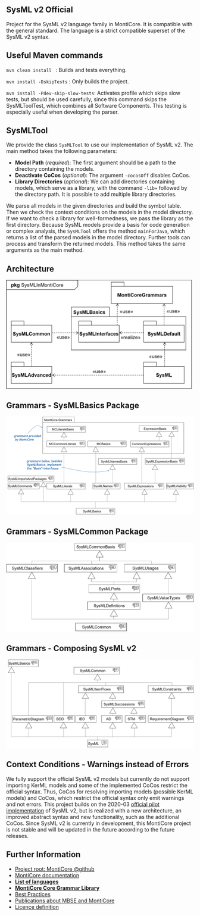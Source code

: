 <!-- (c) https://github.com/MontiCore/monticore -->
## SysML v2 Official

Project for the SysML v2 language family in MontiCore. It is compatible with the general standard.
The language is a strict compatible superset of the SysML v2 syntax. 


## Useful Maven commands

``mvn clean install `` : Builds and tests everything.

``mvn install -DskipTests`` : Only builds the project.

``mvn install -Pdev-skip-slow-tests``:  Activates profile which skips slow tests, but should be used carefully, since
 this command skips the SysMLToolTest, which combines all Software Components. 
 This testing is especially useful when developing the parser.


 ## SysMLTool
 
 We provide the class `SysMLTool` to use our implementation of SysML v2. The main method takes the following parameters:
 - **Model Path** (_required_): The first argument should be a path to the directory containing the models.
 - **Deactivate CoCos** (_optional_): The argument `-cocosOff` disables CoCos.
 - **Library Directories** (_optional_): We can add directories containing models, which serve as a library, with the command `-lib=` followed by the directory path. It is possible to add multiple library directories.
  
 We parse all models in the given directories and build the symbol table. 
 Then we check the context conditions on the models in the model directory. 
 If we want to check a library for well-formedness, we pass the library as the first directory.
  Because SysML models provide a basis for code generation or complex analysis, the `SysMLTool` offers the method
   `mainForJava`, which returns a list of the parsed models in the model directory. 
   Further tools can process and transform the returned models. This method takes the same arguments as the main method.
   
 ## Architecture 
 ![Package Structure](architecturedoc/ArcPackageStructure.png)
 
 ## Grammars - SysMLBasics Package
 ![SysMLCommon](architecturedoc/basicsDefault.png)
   
 ## Grammars - SysMLCommon Package
 ![SysMLCommon](architecturedoc/common.png)
 
 ## Grammars - Composing SysML v2
 ![SysMLLangage](architecturedoc/SysMLAndAdvanced.png) 
 
 ## Context Conditions - Warnings instead of Errors
 We fully support the official SysML  v2 models but currently do not support importing KerML models and some of the
  implemented CoCos restrict the official syntax. 
 Thus, CoCos for resolving importing models (possible KerML models) and CoCos, which restrict the official syntax 
  only emit warnings and not errors. 
 This project builds on the 2020-03 
  [official pilot implementation](http://openmbee.org/sysml-v2-release/2020-03)
  of SysML v2, but is realized with a new architecture,
  an improved abstract syntax and new functionality, such as the additional CoCos. 
  Since SysML v2 is currently in development, this MontiCore
   project is not stable and will be updated in the future according to the future releases.
  
 ## Further Information
 
 * [Project root: MontiCore @github](https://github.com/MontiCore/monticore)
 * [MontiCore documentation](http://www.monticore.de/)
 * [**List of languages**](https://github.com/MontiCore/monticore/blob/dev/docs/Languages.md)
 * [**MontiCore Core Grammar Library**](https://github.com/MontiCore/monticore/blob/dev/monticore-grammar/src/main/grammars/de/monticore/Grammars.md)
 * [Best Practices](https://github.com/MontiCore/monticore/blob/dev/docs/BestPractices.md)
 * [Publications about MBSE and MontiCore](https://www.se-rwth.de/publications/)
 * [Licence definition](https://github.com/MontiCore/monticore/blob/master/00.org/Licenses/LICENSE-MONTICORE-3-LEVEL.md)
